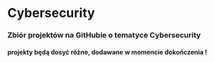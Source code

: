 # Cybersecurity
<h3>Zbiór projektów na GitHubie o tematyce Cybersecurity</h3>
<h4>projekty będą dosyć różne, dodawane w momencie dokończenia !</h4>
